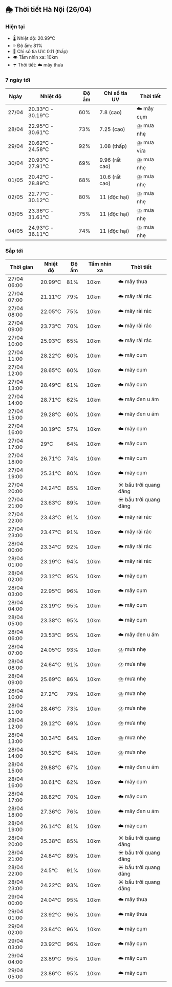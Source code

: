 ## 🌦️ Thời tiết Hà Nội (26/04)

### Hiện tại

- 🌡️ Nhiệt độ: 20.99℃
- 💦 Độ ẩm: 81%
- 🌟 Chỉ số tia UV: 0.11 (thấp)
- 👁️ Tầm nhìn xa: 10km
- ☂️ Thời tiết: ☁️ mây thưa

### 7 ngày tới

| Ngày | Nhiệt độ | Độ ẩm | Chỉ số tia UV | Thời tiết |
| --- | --- | --- | --- | --- |
| 27/04 | 20.33℃ - 30.19℃ | 60% | 7.8 (cao) | ☁️ mây cụm |
| 28/04 | 22.95℃ - 30.61℃ | 73% | 7.25 (cao) | ⛈️ mưa nhẹ |
| 29/04 | 20.62℃ - 24.58℃ | 92% | 1.08 (thấp) | ⛈️ mưa vừa |
| 30/04 | 20.93℃ - 27.91℃ | 69% | 9.96 (rất cao) | ⛈️ mưa nhẹ |
| 01/05 | 20.42℃ - 28.89℃ | 68% | 10.6 (rất cao) | ⛈️ mưa nhẹ |
| 02/05 | 22.77℃ - 30.12℃ | 80% | 11 (độc hại) | ⛈️ mưa nhẹ |
| 03/05 | 23.36℃ - 31.61℃ | 75% | 11 (độc hại) | ⛈️ mưa nhẹ |
| 04/05 | 24.93℃ - 36.11℃ | 74% | 11 (độc hại) | ⛈️ mưa nhẹ |

### Sắp tới

| Thời gian | Nhiệt độ | Độ ẩm | Tầm nhìn xa | Thời tiết |
| --- | --- | --- | --- | --- |
| 27/04 06:00 | 20.99℃ | 81% | 10km | ☁️ mây thưa |
| 27/04 07:00 | 21.11℃ | 79% | 10km | ☁️ mây rải rác |
| 27/04 08:00 | 22.05℃ | 75% | 10km | ☁️ mây rải rác |
| 27/04 09:00 | 23.73℃ | 70% | 10km | ☁️ mây rải rác |
| 27/04 10:00 | 25.93℃ | 65% | 10km | ☁️ mây rải rác |
| 27/04 11:00 | 28.22℃ | 60% | 10km | ☁️ mây cụm |
| 27/04 12:00 | 28.65℃ | 60% | 10km | ☁️ mây cụm |
| 27/04 13:00 | 28.49℃ | 61% | 10km | ☁️ mây cụm |
| 27/04 14:00 | 28.71℃ | 62% | 10km | ☁️ mây đen u ám |
| 27/04 15:00 | 29.28℃ | 60% | 10km | ☁️ mây đen u ám |
| 27/04 16:00 | 30.19℃ | 57% | 10km | ☁️ mây cụm |
| 27/04 17:00 | 29℃ | 64% | 10km | ☁️ mây cụm |
| 27/04 18:00 | 26.71℃ | 74% | 10km | ☁️ mây cụm |
| 27/04 19:00 | 25.31℃ | 80% | 10km | ☁️ mây cụm |
| 27/04 20:00 | 24.24℃ | 85% | 10km | ☀️ bầu trời quang đãng |
| 27/04 21:00 | 23.63℃ | 89% | 10km | ☀️ bầu trời quang đãng |
| 27/04 22:00 | 23.43℃ | 91% | 10km | ☁️ mây rải rác |
| 27/04 23:00 | 23.47℃ | 91% | 10km | ☁️ mây rải rác |
| 28/04 00:00 | 23.34℃ | 92% | 10km | ☁️ mây rải rác |
| 28/04 01:00 | 23.19℃ | 94% | 10km | ☁️ mây rải rác |
| 28/04 02:00 | 23.12℃ | 95% | 10km | ☁️ mây cụm |
| 28/04 03:00 | 22.95℃ | 96% | 10km | ☁️ mây cụm |
| 28/04 04:00 | 23.19℃ | 95% | 10km | ☁️ mây cụm |
| 28/04 05:00 | 23.38℃ | 95% | 10km | ☁️ mây cụm |
| 28/04 06:00 | 23.53℃ | 95% | 10km | ☁️ mây đen u ám |
| 28/04 07:00 | 24.05℃ | 93% | 10km | ⛈️ mưa nhẹ |
| 28/04 08:00 | 24.64℃ | 91% | 10km | ⛈️ mưa nhẹ |
| 28/04 09:00 | 25.69℃ | 86% | 10km | ⛈️ mưa nhẹ |
| 28/04 10:00 | 27.2℃ | 79% | 10km | ⛈️ mưa nhẹ |
| 28/04 11:00 | 28.46℃ | 73% | 10km | ⛈️ mưa nhẹ |
| 28/04 12:00 | 29.12℃ | 69% | 10km | ⛈️ mưa nhẹ |
| 28/04 13:00 | 30.34℃ | 64% | 10km | ⛈️ mưa nhẹ |
| 28/04 14:00 | 30.52℃ | 64% | 10km | ⛈️ mưa nhẹ |
| 28/04 15:00 | 29.88℃ | 67% | 10km | ☁️ mây đen u ám |
| 28/04 16:00 | 30.61℃ | 62% | 10km | ☁️ mây cụm |
| 28/04 17:00 | 28.82℃ | 70% | 10km | ☁️ mây cụm |
| 28/04 18:00 | 27.36℃ | 76% | 10km | ☁️ mây đen u ám |
| 28/04 19:00 | 26.14℃ | 81% | 10km | ☁️ mây cụm |
| 28/04 20:00 | 25.38℃ | 85% | 10km | ☀️ bầu trời quang đãng |
| 28/04 21:00 | 24.84℃ | 89% | 10km | ☀️ bầu trời quang đãng |
| 28/04 22:00 | 24.5℃ | 91% | 10km | ☀️ bầu trời quang đãng |
| 28/04 23:00 | 24.22℃ | 93% | 10km | ☀️ bầu trời quang đãng |
| 29/04 00:00 | 24.04℃ | 95% | 10km | ☁️ mây thưa |
| 29/04 01:00 | 23.92℃ | 96% | 10km | ☁️ mây thưa |
| 29/04 02:00 | 23.84℃ | 96% | 10km | ☁️ mây cụm |
| 29/04 03:00 | 23.92℃ | 96% | 10km | ☁️ mây cụm |
| 29/04 04:00 | 23.89℃ | 95% | 10km | ☁️ mây cụm |
| 29/04 05:00 | 23.86℃ | 95% | 10km | ☁️ mây cụm |
